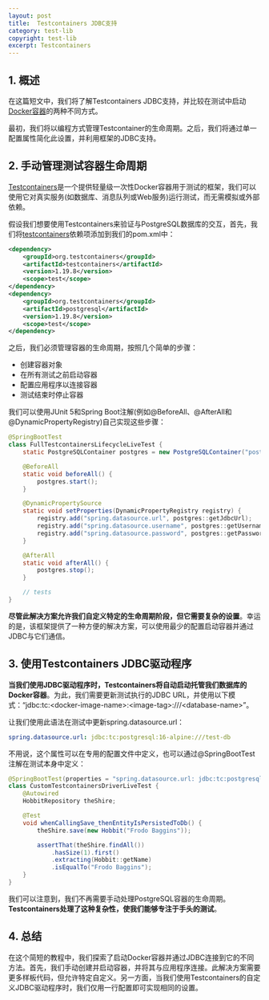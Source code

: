 ```yaml
---
layout: post
title:  Testcontainers JDBC支持
category: test-lib
copyright: test-lib
excerpt: Testcontainers
---
```


## 1. 概述

在这篇短文中，我们将了解Testcontainers JDBC支持，并比较在测试中启动[Docker容器](https://www.baeldung.com/docker-java-api)的两种不同方式。

最初，我们将以编程方式管理Testcontainer的生命周期。之后，我们将通过单一配置属性简化此设置，并利用框架的JDBC支持。

## 2. 手动管理测试容器生命周期

[Testcontainers](https://www.baeldung.com/spring-boot-testcontainers-integration-test)是一个提供轻量级一次性Docker容器用于测试的框架，我们可以使用它对真实服务(如数据库、消息队列或Web服务)运行测试，而无需模拟或外部依赖。

假设我们想要使用Testcontainers来验证与PostgreSQL数据库的交互，首先，我们将[testcontainers](https://mvnrepository.com/artifact/org.testcontainers)依赖项添加到我们的pom.xml中：

```xml
<dependency>
    <groupId>org.testcontainers</groupId>
    <artifactId>testcontainers</artifactId>
    <version>1.19.8</version>
    <scope>test</scope>
</dependency>
<dependency>
    <groupId>org.testcontainers</groupId>
    <artifactId>postgresql</artifactId>
    <version>1.19.8</version>
    <scope>test</scope>
</dependency>
```

之后，我们必须管理容器的生命周期，按照几个简单的步骤：

- 创建容器对象
- 在所有测试之前启动容器
- 配置应用程序以连接容器
- 测试结束时停止容器

我们可以使用JUnit 5和Spring Boot注解(例如@BeforeAll、@AfterAll和@DynamicPropertyRegistry)自己实现这些步骤：

```java
@SpringBootTest
class FullTestcontainersLifecycleLiveTest {
    static PostgreSQLContainer postgres = new PostgreSQLContainer("postgres:16-alpine").withDatabaseName("test-db");

    @BeforeAll
    static void beforeAll() {
        postgres.start();
    }

    @DynamicPropertySource
    static void setProperties(DynamicPropertyRegistry registry) {
        registry.add("spring.datasource.url", postgres::getJdbcUrl);
        registry.add("spring.datasource.username", postgres::getUsername);
        registry.add("spring.datasource.password", postgres::getPassword);
    }

    @AfterAll
    static void afterAll() {
        postgres.stop();
    }

    // tests
}
```

**尽管此解决方案允许我们自定义特定的生命周期阶段，但它需要复杂的设置**。幸运的是，该框架提供了一种方便的解决方案，可以使用最少的配置启动容器并通过JDBC与它们通信。

## 3. 使用Testcontainers JDBC驱动程序

**当我们使用JDBC驱动程序时，Testcontainers将自动启动托管我们数据库的Docker容器**。为此，我们需要更新测试执行的JDBC URL，并使用以下模式：“jdbc:tc:<docker-image-name\>:<image-tag\>:///<database-name\>”。

让我们使用此语法在测试中更新spring.datasource.url：

```yaml
spring.datasource.url: jdbc:tc:postgresql:16-alpine:///test-db
```

不用说，这个属性可以在专用的配置文件中定义，也可以通过@SpringBootTest注解在测试本身中定义：

```java
@SpringBootTest(properties = "spring.datasource.url: jdbc:tc:postgresql:16-alpine:///test-db")
class CustomTestcontainersDriverLiveTest {
    @Autowired
    HobbitRepository theShire;

    @Test
    void whenCallingSave_thenEntityIsPersistedToDb() {
        theShire.save(new Hobbit("Frodo Baggins"));

        assertThat(theShire.findAll())
            .hasSize(1).first()
            .extracting(Hobbit::getName)
            .isEqualTo("Frodo Baggins");
    }
}
```

我们可以注意到，我们不再需要手动处理PostgreSQL容器的生命周期。**Testcontainers处理了这种复杂性，使我们能够专注于手头的测试**。

## 4. 总结

在这个简短的教程中，我们探索了启动Docker容器并通过JDBC连接到它的不同方法。首先，我们手动创建并启动容器，并将其与应用程序连接。此解决方案需要更多样板代码，但允许特定自定义。另一方面，当我们使用Testcontainers的自定义JDBC驱动程序时，我们仅用一行配置即可实现相同的设置。